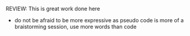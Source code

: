 REVIEW: This is great work done here
- do not be afraid to be more expressive as pseudo code is more of a braistorming session, use more words than code
